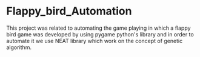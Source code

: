 # Flappy_bird_Automation
This project was related to automating the game playing in which a flappy bird game  was developed by using pygame python's library and in order to automate it we use NEAT library which work on the concept of genetic algorithm.
